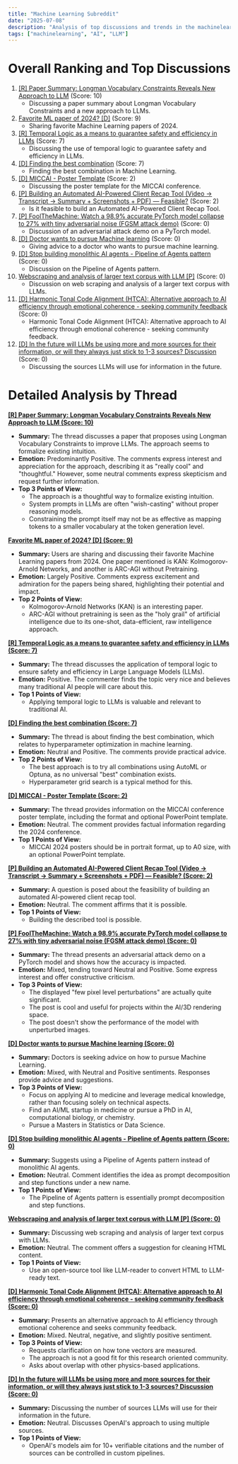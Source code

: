 ```yaml
---
title: "Machine Learning Subreddit"
date: "2025-07-08"
description: "Analysis of top discussions and trends in the machinelearning subreddit"
tags: ["machinelearning", "AI", "LLM"]
---
```


# Overall Ranking and Top Discussions
1.  [[R] Paper Summary: Longman Vocabulary Constraints Reveals New Approach to LLM](https://www.reddit.com/r/MachineLearning/comments/1ludnqv/r_paper_summary_longman_vocabulary_constraints/) (Score: 10)
    *   Discussing a paper summary about Longman Vocabulary Constraints and a new approach to LLMs.
2.  [Favorite ML paper of 2024? [D]](https://www.reddit.com/r/MachineLearning/comments/1luvynh/favorite_ml_paper_of_2024_d/) (Score: 9)
    *   Sharing favorite Machine Learning papers of 2024.
3.  [[R] Temporal Logic as a means to guarantee safety and efficiency in LLMs](https://www.reddit.com/r/MachineLearning/comments/1lue53h/r_temporal_logic_as_a_means_to_guarantee_safety/) (Score: 7)
    *   Discussing the use of temporal logic to guarantee safety and efficiency in LLMs.
4.  [[D] Finding the best combination](https://www.reddit.com/r/MachineLearning/comments/1lusfjf/d_finding_the_best_combination/) (Score: 7)
    *   Finding the best combination in Machine Learning.
5.  [[D] MICCAI - Poster Template](https://www.reddit.com/r/MachineLearning/comments/1lunu3a/d_miccai_poster_template/) (Score: 2)
    *   Discussing the poster template for the MICCAI conference.
6.  [[P] Building an Automated AI-Powered Client Recap Tool (Video → Transcript → Summary + Screenshots + PDF) — Feasible?](https://www.reddit.com/r/MachineLearning/comments/1lutz1q/p_building_an_automated_aipowered_client_recap/) (Score: 2)
    *   Is it feasible to build an Automated AI-Powered Client Recap Tool.
7.  [[P] FoolTheMachine: Watch a 98.9% accurate PyTorch model collapse to 27% with tiny adversarial noise (FGSM attack demo)](https://www.reddit.com/gallery/1luwtz8) (Score: 0)
    *   Discussion of an adversarial attack demo on a PyTorch model.
8.  [[D] Doctor wants to pursue Machine learning](https://www.reddit.com/r/MachineLearning/comments/1lulck2/d_doctor_wants_to_pursue_machine_learning/) (Score: 0)
    *   Giving advice to a doctor who wants to pursue machine learning.
9.  [[D] Stop building monolithic AI agents - Pipeline of Agents pattern](https://www.reddit.com/r/MachineLearning/comments/1lumxa6/d_stop_building_monolithic_ai_agents_pipeline_of/) (Score: 0)
    *   Discussion on the Pipeline of Agents pattern.
10. [Webscraping and analysis of larger text corpus with LLM [P]](https://www.reddit.com/r/MachineLearning/comments/1lun3zg/webscraping_and_analysis_of_larger_text_corpus/) (Score: 0)
    *   Discussion on web scraping and analysis of a larger text corpus with LLMs.
11. [[D] Harmonic Tonal Code Alignment (HTCA): Alternative approach to AI efficiency through emotional coherence - seeking community feedback](https://www.reddit.com/r/MachineLearning/comments/1lurqbm/d_harmonic_tonal_code_alignment_htca_alternative/) (Score: 0)
    *   Harmonic Tonal Code Alignment (HTCA): Alternative approach to AI efficiency through emotional coherence - seeking community feedback.
12. [[D] In the future will LLMs be using more and more sources for their information, or will they always just stick to 1-3 sources?
Discussion](https://www.reddit.com/r/MachineLearning/comments/1luvbnr/d_in_the_future_will_llms_be_using_more_and_more/) (Score: 0)
    *   Discussing the sources LLMs will use for information in the future.

# Detailed Analysis by Thread
**[[R] Paper Summary: Longman Vocabulary Constraints Reveals New Approach to LLM (Score: 10)](https://www.reddit.com/r/MachineLearning/comments/1ludnqv/r_paper_summary_longman_vocabulary_constraints/)**
*  **Summary:** The thread discusses a paper that proposes using Longman Vocabulary Constraints to improve LLMs. The approach seems to formalize existing intuition.
*  **Emotion:** Predominantly Positive. The comments express interest and appreciation for the approach, describing it as "really cool" and "thoughtful." However, some neutral comments express skepticism and request further information.
*  **Top 3 Points of View:**
    *   The approach is a thoughtful way to formalize existing intuition.
    *   System prompts in LLMs are often "wish-casting" without proper reasoning models.
    *   Constraining the prompt itself may not be as effective as mapping tokens to a smaller vocabulary at the token generation level.

**[Favorite ML paper of 2024? [D] (Score: 9)](https://www.reddit.com/r/MachineLearning/comments/1luvynh/favorite_ml_paper_of_2024_d/)**
*  **Summary:** Users are sharing and discussing their favorite Machine Learning papers from 2024. One paper mentioned is KAN: Kolmogorov-Arnold Networks, and another is ARC-AGI without Pretraining.
*  **Emotion:** Largely Positive. Comments express excitement and admiration for the papers being shared, highlighting their potential and impact.
*  **Top 2 Points of View:**
    *   Kolmogorov-Arnold Networks (KAN) is an interesting paper.
    *   ARC-AGI without pretraining is seen as the "holy grail" of artificial intelligence due to its one-shot, data-efficient, raw intelligence approach.

**[[R] Temporal Logic as a means to guarantee safety and efficiency in LLMs (Score: 7)](https://www.reddit.com/r/MachineLearning/comments/1lue53h/r_temporal_logic_as_a_means_to_guarantee_safety/)**
*  **Summary:** The thread discusses the application of temporal logic to ensure safety and efficiency in Large Language Models (LLMs).
*  **Emotion:** Positive. The commenter finds the topic very nice and believes many traditional AI people will care about this.
*  **Top 1 Points of View:**
    *   Applying temporal logic to LLMs is valuable and relevant to traditional AI.

**[[D] Finding the best combination (Score: 7)](https://www.reddit.com/r/MachineLearning/comments/1lusfjf/d_finding_the_best_combination/)**
*  **Summary:** The thread is about finding the best combination, which relates to hyperparameter optimization in machine learning.
*  **Emotion:** Neutral and Positive. The comments provide practical advice.
*  **Top 2 Points of View:**
    *   The best approach is to try all combinations using AutoML or Optuna, as no universal "best" combination exists.
    *   Hyperparameter grid search is a typical method for this.

**[[D] MICCAI - Poster Template (Score: 2)](https://www.reddit.com/r/MachineLearning/comments/1lunu3a/d_miccai_poster_template/)**
*  **Summary:** The thread provides information on the MICCAI conference poster template, including the format and optional PowerPoint template.
*  **Emotion:** Neutral. The comment provides factual information regarding the 2024 conference.
*  **Top 1 Points of View:**
    *   MICCAI 2024 posters should be in portrait format, up to A0 size, with an optional PowerPoint template.

**[[P] Building an Automated AI-Powered Client Recap Tool (Video → Transcript → Summary + Screenshots + PDF) — Feasible? (Score: 2)](https://www.reddit.com/r/MachineLearning/comments/1lutz1q/p_building_an_automated_aipowered_client_recap/)**
*  **Summary:** A question is posed about the feasibility of building an automated AI-powered client recap tool.
*  **Emotion:** Neutral. The comment affirms that it is possible.
*  **Top 1 Points of View:**
    *   Building the described tool is possible.

**[[P] FoolTheMachine: Watch a 98.9% accurate PyTorch model collapse to 27% with tiny adversarial noise (FGSM attack demo) (Score: 0)](https://www.reddit.com/gallery/1luwtz8)**
*  **Summary:** The thread presents an adversarial attack demo on a PyTorch model and shows how the accuracy is impacted.
*  **Emotion:** Mixed, tending toward Neutral and Positive. Some express interest and offer constructive criticism.
*  **Top 3 Points of View:**
    *   The displayed "few pixel level perturbations" are actually quite significant.
    *   The post is cool and useful for projects within the AI/3D rendering space.
    *   The post doesn't show the performance of the model with unperturbed images.

**[[D] Doctor wants to pursue Machine learning (Score: 0)](https://www.reddit.com/r/MachineLearning/comments/1lulck2/d_doctor_wants_to_pursue_machine_learning/)**
*  **Summary:** Doctors is seeking advice on how to pursue Machine Learning.
*  **Emotion:** Mixed, with Neutral and Positive sentiments. Responses provide advice and suggestions.
*  **Top 3 Points of View:**
    *   Focus on applying AI to medicine and leverage medical knowledge, rather than focusing solely on technical aspects.
    *   Find an AI/ML startup in medicine or pursue a PhD in AI, computational biology, or chemistry.
    *   Pursue a Masters in Statistics or Data Science.

**[[D] Stop building monolithic AI agents - Pipeline of Agents pattern (Score: 0)](https://www.reddit.com/r/MachineLearning/comments/1lumxa6/d_stop_building_monolithic_ai_agents_pipeline_of/)**
*  **Summary:** Suggests using a Pipeline of Agents pattern instead of monolithic AI agents.
*  **Emotion:** Neutral. Comment identifies the idea as prompt decomposition and step functions under a new name.
*  **Top 1 Points of View:**
    *   The Pipeline of Agents pattern is essentially prompt decomposition and step functions.

**[Webscraping and analysis of larger text corpus with LLM [P] (Score: 0)](https://www.reddit.com/r/MachineLearning/comments/1lun3zg/webscraping_and_analysis_of_larger_text_corpus/)**
*  **Summary:** Discussing web scraping and analysis of larger text corpus with LLMs.
*  **Emotion:** Neutral. The comment offers a suggestion for cleaning HTML content.
*  **Top 1 Points of View:**
    *   Use an open-source tool like LLM-reader to convert HTML to LLM-ready text.

**[[D] Harmonic Tonal Code Alignment (HTCA): Alternative approach to AI efficiency through emotional coherence - seeking community feedback (Score: 0)](https://www.reddit.com/r/MachineLearning/comments/1lurqbm/d_harmonic_tonal_code_alignment_htca_alternative/)**
*  **Summary:** Presents an alternative approach to AI efficiency through emotional coherence and seeks community feedback.
*  **Emotion:** Mixed. Neutral, negative, and slightly positive sentiment.
*  **Top 3 Points of View:**
    *   Requests clarification on how tone vectors are measured.
    *   The approach is not a good fit for this research oriented community.
    *   Asks about overlap with other physics-based applications.

**[[D] In the future will LLMs be using more and more sources for their information, or will they always just stick to 1-3 sources?
Discussion (Score: 0)](https://www.reddit.com/r/MachineLearning/comments/1luvbnr/d_in_the_future_will_llms_be_using_more_and_more/)**
*  **Summary:** Discussing the number of sources LLMs will use for their information in the future.
*  **Emotion:** Neutral. Discusses OpenAI's approach to using multiple sources.
*  **Top 1 Points of View:**
    *   OpenAI's models aim for 10+ verifiable citations and the number of sources can be controlled in custom pipelines.
